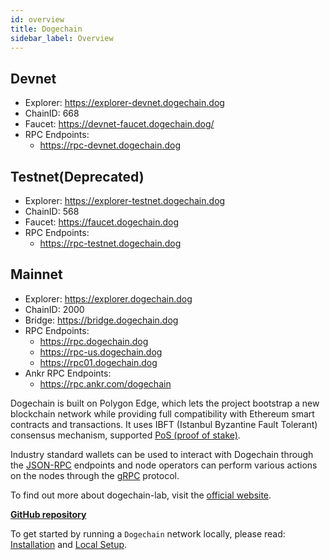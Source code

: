 ```yaml
---
id: overview 
title: Dogechain
sidebar_label: Overview
---
```


## Devnet
* Explorer: https://explorer-devnet.dogechain.dog
* ChainID:  668
* Faucet:   https://devnet-faucet.dogechain.dog/
* RPC Endpoints:
    * https://rpc-devnet.dogechain.dog

## Testnet(Deprecated)
* Explorer: https://explorer-testnet.dogechain.dog
* ChainID:  568
* Faucet:   https://faucet.dogechain.dog
* RPC Endpoints:
    * https://rpc-testnet.dogechain.dog

## Mainnet
* Explorer: https://explorer.dogechain.dog
* ChainID:  2000
* Bridge:   https://bridge.dogechain.dog
* RPC Endpoints:
    * https://rpc.dogechain.dog
    * https://rpc-us.dogechain.dog
    * https://rpc01.dogechain.dog
* Ankr RPC Endpoints:
    * https://rpc.ankr.com/dogechain

Dogechain is built on Polygon Edge, which lets the project bootstrap a new blockchain network while providing full compatibility with Ethereum smart contracts and transactions. It uses IBFT (Istanbul Byzantine Fault Tolerant) consensus mechanism, supported [PoS (proof of stake)](/docs/consensus/pos-stake-unstake).

Industry standard wallets can be used to interact with Dogechain through the [JSON-RPC](/docs/working-with-node/query-json-rpc) endpoints and node operators can perform various actions on the nodes through the [gRPC](/docs/working-with-node/query-operator-info) protocol.

To find out more about dogechain-lab, visit the [official website](https://dogecoin.community).


**[GitHub repository](https://github.com/dogechain-lab/dogechain)**



To get started by running a `Dogechain` network locally, please read: [Installation](/docs/get-started/installation) and [Local Setup](/docs/get-started/set-up-ibft-locally).
